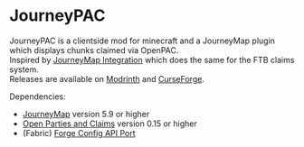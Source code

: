 # JourneyPAC
JourneyPAC is a clientside mod for minecraft and a JourneyMap plugin which displays chunks claimed via OpenPAC.  
Inspired by [JourneyMap Integration](https://modrinth.com/mod/journeymap-integration) which does the same for the FTB claims system.  
Releases are available on [Modrinth](https://modrinth.com/mod/journey-pac) and [CurseForge](https://www.curseforge.com/minecraft/mc-mods/journeypac).

Dependencies:
- [JourneyMap](https://modrinth.com/mod/journeymap) version 5.9 or higher
- [Open Parties and Claims](https://modrinth.com/mod/open-parties-and-claims) version 0.15 or higher
- (Fabric) [Forge Config API Port](https://modrinth.com/mod/forge-config-api-port/)
